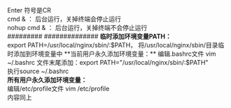 Enter 符号是CR  
cmd & ： 后台运行，关掉终端会停止运行   
nohup cmd & ： 后台运行，关掉终端不会停止运行  
  #########
  ##############
**临时添加环境变量PATH：**  
export PATH=/usr/local/nginx/sbin/:$PATH， 将/usr/local/nginx/sbin/目录临时添加到环境变量中  
**当前用户永久添加环境变量：**  
编辑.bashrc文件 vim ~/.bashrc  
文件末尾添加：export PATH="/usr/local/nginx/sbin/:$PATH"  
执行source ~/.bashrc  
**所有用户永久添加环境变量：**  
编辑/etc/profile文件 vim /etc/profile   
内容同上    

